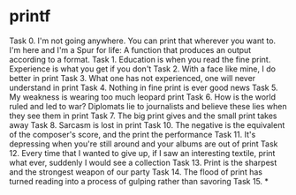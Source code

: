 # printf
Task 0. I'm not going anywhere. You can print that wherever you want to. I'm here and I'm a Spur for life: A function that produces an output according to a format.
Task 1. Education is when you read the fine print. Experience is what you get if you don't
Task 2. With a face like mine, I do better in print
Task 3. What one has not experienced, one will never understand in print
Task 4. Nothing in fine print is ever good news
Task 5. My weakness is wearing too much leopard print
Task 6. How is the world ruled and led to war? Diplomats lie to journalists and believe these lies when they see them in print
Task 7. The big print gives and the small print takes away
Task 8. Sarcasm is lost in print
Task 10. The negative is the equivalent of the composer's score, and the print the performance
Task 11. It's depressing when you're still around and your albums are out of print
Task 12. Every time that I wanted to give up, if I saw an interesting textile, print what ever, suddenly I would see a collection
Task 13. Print is the sharpest and the strongest weapon of our party
Task 14. The flood of print has turned reading into a process of gulping rather than savoring
Task 15. *
